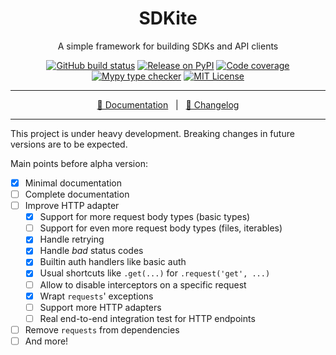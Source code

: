 <div align="center">

# SDKite

A simple framework for building SDKs and API clients

[![GitHub build status](https://img.shields.io/github/actions/workflow/status/rogdham/sdkite/build.yml?branch=master)](https://github.com/rogdham/sdkite/actions?query=branch:master)
[![Release on PyPI](https://img.shields.io/pypi/v/sdkite)](https://pypi.org/project/sdkite/)
[![Code coverage](https://img.shields.io/badge/coverage-100%25-brightgreen)](https://github.com/rogdham/sdkite/search?q=fail+under&type=Code)
[![Mypy type checker](https://img.shields.io/badge/type_checker-mypy-informational)](https://mypy.readthedocs.io/)
[![MIT License](https://img.shields.io/pypi/l/sdkite)](https://github.com/Rogdham/sdkite/blob/master/LICENSE.txt)

---

[📖 Documentation](https://sdkite.rogdham.net/)&nbsp;&nbsp;&nbsp;|&nbsp;&nbsp;&nbsp;[📃 Changelog](./CHANGELOG.md)

</div>

---

This project is under heavy development. Breaking changes in future versions are to be
expected.

Main points before alpha version:

- [x] Minimal documentation
- [ ] Complete documentation
- [ ] Improve HTTP adapter
  - [x] Support for more request body types (basic types)
  - [ ] Support for even more request body types (files, iterables)
  - [x] Handle retrying
  - [x] Handle _bad_ status codes
  - [x] Builtin auth handlers like basic auth
  - [x] Usual shortcuts like `.get(...)` for `.request('get', ...)`
  - [ ] Allow to disable interceptors on a specific request
  - [x] Wrapt `requests`' exceptions
  - [ ] Support more HTTP adapters
  - [ ] Real end-to-end integration test for HTTP endpoints
- [ ] Remove `requests` from dependencies
- [ ] And more!
